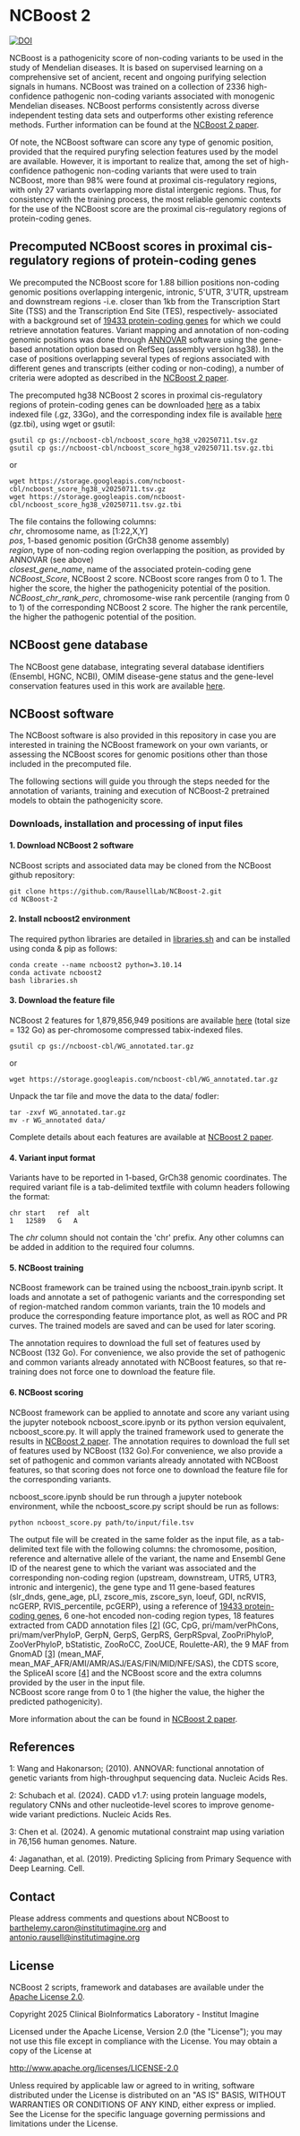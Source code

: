 # NCBoost 2

[![DOI](https://zenodo.org/badge/16760945.svg)](https://doi.org/10.5281/zenodo.16760945)

NCBoost is a pathogenicity score of non-coding variants to be used in the study of Mendelian diseases. It is based on supervised learning on a comprehensive set of ancient, recent and ongoing purifying selection signals in humans. NCBoost was trained on a collection of 2336 high-confidence pathogenic non-coding variants associated with monogenic Mendelian diseases. NCBoost performs consistently across diverse independent testing data sets and outperforms other existing reference methods. Further information can be found at the [NCBoost 2 paper]().

Of note, the NCBoost software can score any type of genomic position, provided that the required puryfing selection features used by the model are available. However, it is important to realize that, among the set of high-confidence pathogenic non-coding variants that were used to train NCBoost, more than 98%  were found at proximal cis-regulatory regions, with only 27 variants overlapping more distal intergenic regions. Thus, for consistency with the training process, the most reliable genomic contexts for the use of the NCBoost score are the proximal cis-regulatory regions of protein-coding genes.

## Precomputed NCBoost scores in proximal cis-regulatory regions of protein-coding genes

We precomputed the NCBoost score for 1.88 billion positions non-coding genomic positions overlapping intergenic, intronic, 5'UTR, 3'UTR, upstream and downstream regions -i.e. closer than 1kb from the Transcription Start Site (TSS) and the Transcription End Site (TES), respectively- associated with a background set of [19433 protein-coding genes](https://github.com/RausellLab/NCBoost-2/tree/master/data#file-genedb_ncboost2.tsv) for which we could retrieve annotation features. Variant mapping and annotation of non-coding genomic positions was done through [ANNOVAR](http://annovar.openbioinformatics.org/en/latest/user-guide/download/) software using the gene-based annotation option based on RefSeq (assembly version hg38). In the case of positions overlapping several types of regions associated with different genes and transcripts (either coding or non-coding), a number of criteria were adopted as described in the [NCBoost 2 paper]().

The precomputed hg38 NCBoost 2 scores in proximal cis-regulatory regions of protein-coding genes can be downloaded [here](https://storage.googleapis.com/ncboost-cbl/ncboost_score_hg38_v20250711.tsv.gz) as a tabix indexed file (.gz, 33Go),
and the corresponding index file is available [here](https://storage.googleapis.com/ncboost-cbl/ncboost_score_hg38_v20250711.tsv.gz.tbi) (gz.tbi), using wget or gsutil:
```
gsutil cp gs://ncboost-cbl/ncboost_score_hg38_v20250711.tsv.gz
gsutil cp gs://ncboost-cbl/ncboost_score_hg38_v20250711.tsv.gz.tbi
```
or
```
wget https://storage.googleapis.com/ncboost-cbl/ncboost_score_hg38_v20250711.tsv.gz
wget https://storage.googleapis.com/ncboost-cbl/ncboost_score_hg38_v20250711.tsv.gz.tbi
```

The file contains the following columns:  
*chr*, chromosome name, as [1:22,X,Y]  
*pos*, 1-based genomic position (GrCh38 genome assembly)  
*region*, type of non-coding region overlapping the position, as provided by ANNOVAR (see above)  
*closest_gene_name*, name of the associated protein-coding gene  
*NCBoost_Score*, NCBoost 2 score. NCBoost score ranges from 0 to 1. The higher the score, the higher the pathogenicity potential of the position.  
*NCBoost_chr_rank_perc*, chromosome-wise rank percentile (ranging from 0 to 1) of the corresponding NCBoost 2 score. The higher the rank percentile, the higher the pathogenic potential of the position.  

## NCBoost gene database
The NCBoost gene database, integrating several database identifiers (Ensembl, HGNC, NCBI), OMIM disease-gene status and the gene-level conservation features used in this work are available [here](https://github.com/RausellLab/NCBoost-2/tree/master/data#file-genedb_ncboost2.tsv).

## NCBoost software
The NCBoost software is also provided in this repository in case you are interested in training the NCBoost framework on your own variants, or assessing the NCBoost scores for genomic positions other than those included in the precomputed file.

The following sections will guide you through the steps needed for the annotation of variants, training and execution of NCBoost-2 pretrained models to obtain the pathogenicity score.


### Downloads, installation and processing of input files

#### 1. Download NCBoost 2 software

NCBoost scripts and associated data may be cloned from the NCBoost github repository:
```
git clone https://github.com/RausellLab/NCBoost-2.git
cd NCBoost-2
```

#### 2. Install ncboost2 environment
The required python libraries are detailed in [libraries.sh](https://github.com/RausellLab/NCBoost-2/blob/master/libraries.sh) and can be installed using conda & pip as follows:
```
conda create --name ncboost2 python=3.10.14
conda activate ncboost2
bash libraries.sh
```

#### 3. Download the feature file

NCBoost 2 features for 1,879,856,949 positions are available [here](https://storage.googleapis.com/ncboost-cbl/WG_annotated.tar.gz) (total size = 132 Go) as per-chromosome compressed tabix-indexed files.
```
gsutil cp gs://ncboost-cbl/WG_annotated.tar.gz
```
or
```
wget https://storage.googleapis.com/ncboost-cbl/WG_annotated.tar.gz
```
Unpack the tar file and move the data to the data/ fodler:
```
tar -zxvf WG_annotated.tar.gz
mv -r WG_annotated data/
```

Complete details about each features are available at [NCBoost 2 paper]().

#### 4. Variant input format
Variants have to be reported in 1-based, GrCh38 genomic coordinates. The required variant file is a tab-delimited textfile with column headers following the format:
```
chr start   ref  alt
1   12589   G   A
```

The *chr* column should not contain the 'chr' prefix.
Any other columns can be added in addition to the required four columns.

#### 5. NCBoost training
NCBoost framework can be trained using the ncboost_train.ipynb script. It loads and annotate a set of pathogenic variants and the corresponding set of region-matched random common variants, train the 10 models and produce the corresponding feature importance plot, as well as ROC and PR curves. The trained models are saved and can be used for later scoring.

The annotation requires to download the full set of features used by NCBoost (132 Go). For convenience, we also provide the set of pathogenic and common variants already annotated with NCBoost features, so that re-training does not force one to download the feature file.

#### 6. NCBoost scoring
NCBoost framework can be applied to annotate and score any variant using the jupyter notebook ncboost_score.ipynb or its python version equivalent, ncboost_score.py. 
It will apply the trained framework used to generate the results in [NCBoost 2 paper](https://).
The annotation requires to download the full set of features used by NCBoost (132 Go).For convenience, we also provide a set of pathogenic and common variants already annotated with NCBoost features, so that scoring does not force one to download the feature file for the corresponding variants.

ncboost_score.ipynb should be run through a jupyter notebook environment, while the ncboost_score.py script should be run as follows:
```
python ncboost_score.py path/to/input/file.tsv 
```

The output file will be created in the same folder as the input file, as a tab-delimited text file with the following columns: 
the chromosome, position, reference and alternative allele of the variant, the name and Ensembl Gene ID of the nearest gene to which the variant was associated and the corresponding non-coding region (upstream, downstream, UTR5, UTR3, intronic and intergenic), the gene type and 11 gene-based features (slr_dnds, gene_age, pLI, zscore_mis, zscore_syn, loeuf, GDI, ncRVIS,
ncGERP, RVIS_percentile, pcGERP), using a reference of [19433 protein-coding genes](https://github.com/RausellLab/NCBoost-2/tree/master/data#file-genedb_ncboost2.tsv), 6 one-hot encoded non-coding region types, 18 features extracted from CADD annotation files [[2]](https://github.com/RausellLab/NCBoost-2#references) (GC, CpG, pri/mam/verPhCons, pri/mam/verPhyloP, GerpN, GerpS, GerpRS, GerpRSpval, ZooPriPhyloP, ZooVerPhyloP, bStatistic, ZooRoCC, ZooUCE, Roulette-AR), the 9 MAF from GnomAD [[3]](https://github.com/RausellLab/NCBoost-2#references) (mean_MAF, mean_MAF_AFR/AMI/AMR/ASJ/EAS/FIN/MID/NFE/SAS), the CDTS score, the SpliceAI score [[4]](https://github.com/RausellLab/NCBoost-2#references) and the NCBoost score and the extra columns provided by the user in the input file.  
NCBoost score range from 0 to 1 (the higher the value, the higher the predicted pathogenicity).  

More information about the can be found in [NCBoost 2 paper]().


## References
1: Wang and Hakonarson; (2010). ANNOVAR: functional annotation of genetic variants from high-throughput sequencing data. Nucleic Acids Res.

2: Schubach et al. (2024). CADD v1.7: using protein language models, regulatory CNNs and other nucleotide-level scores to improve genome-wide variant predictions. Nucleic Acids Res.

3: Chen et al. (2024). A genomic mutational constraint map using variation in 76,156 human genomes. Nature.

4: Jaganathan, et al. (2019). Predicting Splicing from Primary Sequence with Deep Learning. Cell.


## Contact
Please address comments and questions about NCBoost to barthelemy.caron@institutimagine.org and antonio.rausell@institutimagine.org


## License
NCBoost 2 scripts, framework and databases are available under the [Apache License 2.0](https://github.com/RausellLab/NCBoost-2/tree/master/LICENSE).

Copyright 2025 Clinical BioInformatics Laboratory - Institut Imagine

Licensed under the Apache License, Version 2.0 (the "License");
you may not use this file except in compliance with the License.
You may obtain a copy of the License at

   http://www.apache.org/licenses/LICENSE-2.0

Unless required by applicable law or agreed to in writing, software
distributed under the License is distributed on an "AS IS" BASIS,
WITHOUT WARRANTIES OR CONDITIONS OF ANY KIND, either express or implied.
See the License for the specific language governing permissions and
limitations under the License.
